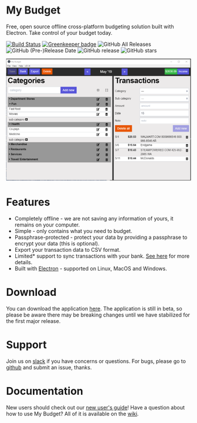# My Budget
Free, open source offline cross-platform budgeting solution built with Electron. Take control of your budget today.

[![Build Status](https://my-budget.visualstudio.com/My%20Budget/_apis/build/status/ci?branchName=master)](https://my-budget.visualstudio.com/My%20Budget/_build/latest?definitionId=9&branchName=master) [![Greenkeeper badge](https://badges.greenkeeper.io/reZach/my-budget.svg)](https://greenkeeper.io/)
![GitHub All Releases](https://img.shields.io/github/downloads/reZach/my-budget/total.svg)
![GitHub (Pre-)Release Date](https://img.shields.io/github/release-date-pre/reZach/my-budget.svg)
![GitHub release](https://img.shields.io/github/release-pre/reZach/my-budget.svg)
![GitHub stars](https://img.shields.io/github/stars/reZach/my-budget.svg?style=social)

![MyBudget](images/readme.png) 

# Features
- Completely offline - we are not saving any information of yours, it remains on your computer.
- Simple - only contains what you need to budget.
- Passphrase-protected - protect your data by providing a passphrase to encrypt your data (this is optional).
- Export your transaction data to CSV format.
- Limited* support to sync transactions with your bank. [See here](https://github.com/reZach/my-budget/wiki/Creating-a-new-connector) for more details.
- Built with [Electron](https://electronjs.org/) - supported on Linux, MacOS and Windows.

# Download
You can download the application [here](https://rezach.github.io/my-budget/). The application is still in beta, so please be aware there may be breaking changes until we have stabilized for the first major release.

# Support
Join us on [slack](https://join.slack.com/t/my-budget/shared_invite/enQtNjA0NDg1MTI2MzI2LTkxZmI0M2YzMGQ2YzlkMDc1YzkxMjU1M2EyZmI4MjlkYTY3MzgwNzVhMmY2MzJhNmM4OGE0Njc0NDZiMDVkY2U) if you have concerns or questions. For bugs, please go to [github](https://github.com/reZach/my-budget/issues) and submit an issue, thanks.

# Documentation
New users should check out our [new user's guide](https://github.com/reZach/my-budget/wiki/New-user's-guide)!
Have a question about how to use My Budget? All of it is available on the [wiki](https://github.com/reZach/my-budget/wiki).
